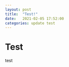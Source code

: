```yaml
---
layout: post
title:  "Test!"
date:   2021-02-05 17:52:00
categories: update test
---
```

# Test
test

